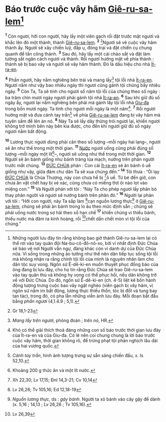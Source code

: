 # Báo trước cuộc vây hãm [Giê-ru-sa-lem]()[^1-d06b6ced-3ad8-4c8b-8e49-0c488341e815]
<sup><b>1</b></sup> Còn ngươi, hỡi con người, hãy lấy một viên gạch rồi đặt trước mặt ngươi và khắc lên đó một thành, thành [Giê-ru-sa-lem](). <sup><b>2</b></sup> [^1@-d06b6ced-3ad8-4c8b-8e49-0c488341e815]Ngươi sẽ vẽ cuộc vây hãm thành ấy. Ngươi sẽ xây chiến luỹ, đắp ụ, đóng trại và đặt chiến cụ chung quanh để tấn công thành. <sup><b>3</b></sup> Sau đó, hãy lấy một cái chảo sắt và đặt làm tường sắt ngăn cách ngươi và thành. Rồi ngươi hướng mặt về phía thành : thành sẽ bị bao vây và ngươi sẽ vây hãm thành. Đó là dấu hiệu cho nhà [Ít-ra-en]().

<sup><b>4</b></sup> Phần ngươi, hãy nằm nghiêng bên trái và mang lấy[^2-d06b6ced-3ad8-4c8b-8e49-0c488341e815] tội lỗi nhà [Ít-ra-en](). Ngươi nằm như vậy bao nhiêu ngày thì ngươi cũng gánh tội chúng bấy nhiêu ngày. <sup><b>5</b></sup> Còn Ta, Ta sẽ tính cho ngươi số năm tội lỗi của chúng theo số ngày : ba trăm chín mươi ngày ngươi phải gánh tội nhà [Ít-ra-en](). <sup><b>6</b></sup> Sau khi giữ đủ số ngày ấy, ngươi lại nằm nghiêng bên phải mà gánh lấy tội lỗi nhà [Giu-đa]() trong bốn mươi ngày. Ta tính cho ngươi mỗi ngày là một năm[^3-d06b6ced-3ad8-4c8b-8e49-0c488341e815]. <sup><b>7</b></sup> Rồi ngươi hướng mặt và đưa cánh tay trần[^4-d06b6ced-3ad8-4c8b-8e49-0c488341e815] về phía [Giê-ru-sa-lem]() đang bị vây hãm mà tuyên sấm để lên án nó. <sup><b>8</b></sup> Này Ta sẽ lấy dây thừng trói ngươi lại, khiến ngươi không trở mình bên này bên kia được, cho đến khi ngươi giữ đủ số ngày ngươi nằm bất động.

<sup><b>10</b></sup> Lương thực ngươi dùng phải cân theo số lượng –mỗi ngày hai lạng–, ngươi sẽ ăn như thế trong một thời gian. <sup><b>11</b></sup> [Nước]() ngươi uống cũng phải đúng số lượng –mỗi ngày một lít[^6-d06b6ced-3ad8-4c8b-8e49-0c488341e815]–, ngươi sẽ uống như thế trong một thời gian. <sup><b>12</b></sup> Ngươi sẽ ăn bánh giống như bánh tráng lúa mạch, nướng trên phân người trước mắt chúng. <sup><b>13</b></sup> [ĐỨC CHÚA]() phán : Con cái [Ít-ra-en]() sẽ ăn bánh ô uế giống như vậy, giữa đám chư dân Ta sẽ xua chúng đến.” <sup><b>14</b></sup> Tôi thưa : “Ôi lạy [ĐỨC CHÚA]() là Chúa Thượng, này con chưa hề bị [^2@-d06b6ced-3ad8-4c8b-8e49-0c488341e815]ô uế. Từ bé đến giờ, con chưa ăn vật chết hay bị xé xác, cũng chưa có miếng thịt ôi nào lọt vào miệng con.” <sup><b>15</b></sup> Và Người phán với tôi : “Này Ta cho phép ngươi lấy phân bò thay phân người và ngươi sẽ nướng bánh trên phân đó.” <sup><b>16</b></sup> Người lại phán với tôi : “Hỡi con người, này Ta sắp làm [^3@-d06b6ced-3ad8-4c8b-8e49-0c488341e815]cạn nguồn lương thực[^7-d06b6ced-3ad8-4c8b-8e49-0c488341e815] ở [Giê-ru-sa-lem](), chúng sẽ phải ăn bánh trong lo âu theo mức định sẵn ; chúng sẽ phải uống nước trong sợ hãi theo số hạn chế <sup><b>17</b></sup> khiến chúng vì thiếu bánh, thiếu nước mà đâm ra kinh hoàng, rồi [^4@-d06b6ced-3ad8-4c8b-8e49-0c488341e815]chết dần chết mòn vì tội lỗi của chúng.”

[^1-d06b6ced-3ad8-4c8b-8e49-0c488341e815]: Những người lưu đày tin rằng không bao giờ thành Giê-ru-sa-lem lại có thể rơi vào tay quân đội Na-bu-cô-đô-nô-xo, bởi vì nhất định Đức Chúa sẽ bảo vệ nơi Người vẫn ngự, đàng khác còn vì danh dự của Đức Chúa nữa. Vì sống trong những ảo tưởng như thế nên dân tiếp tục sống tội lỗi mà không nhận ra rằng chính tội lỗi của mình là nguyên nhân làm cho dân tộc suy vong. Ngôn sứ Ê-dê-ki-en muốn thuyết phục đồng bào của ông đang bị lưu đày, cho họ tin rằng Đức Chúa sẽ trao Giê-ru-sa-lem vào tay quân thù và không hy vọng có thể phục hồi, nếu dân không trở về với Đức Chúa. Do đó, ngôn sứ Ê-dê-ki-en (ch. 4-5) liệt kê bốn hành động tượng trưng cuộc bao vây ngặt nghèo (viên gạch bị vây hãm, vị ngôn sứ nằm im bất động, lương thực thiếu thốn, tóc bị đốt và tung bay tan tác), trong đó, có pha lẫn những viễn ảnh lưu đày. Mỗi đoạn bắt đầu bằng *phần ngươi* (4,1.4.9 ; 5,1).
[^2-d06b6ced-3ad8-4c8b-8e49-0c488341e815]: *Mang lấy trên ngươi*, phỏng đoán ; *trên nó*, HR.
[^3-d06b6ced-3ad8-4c8b-8e49-0c488341e815]: Khó có thể giải thích thoả đáng những con số báo trước thời gian lưu đày của Ít-ra-en và của Giu-đa. Có lẽ nên coi chung chung là lời báo trước cuộc vây hãm, thời gian không rõ, để trừng phạt tội phản nghịch lâu dài của hai vương quốc.
[^4-d06b6ced-3ad8-4c8b-8e49-0c488341e815]: *Cánh tay trần*, hình ảnh tượng trưng sự sẵn sàng chiến đấu, x. Is 52,10.
[^6-d06b6ced-3ad8-4c8b-8e49-0c488341e815]: Khoảng 200 g thức ăn và một lít nước.
[^7-d06b6ced-3ad8-4c8b-8e49-0c488341e815]: *Nguồn lương thực*, ds : *gậy bánh*. Người ta xỏ bánh vào cây gậy để dành (x. 5,16 ; 14,13 ; Lv 26,26 ; Tv 105,16).
[^1@-d06b6ced-3ad8-4c8b-8e49-0c488341e815]: Gr 18,1-23
[^2@-d06b6ced-3ad8-4c8b-8e49-0c488341e815]: Xh 22,30; Lv 17,15; Đnl 14,3-21; Cv 10,14
[^3@-d06b6ced-3ad8-4c8b-8e49-0c488341e815]: Lv 26,26; Tv 105,16; Ed 12,18-19
[^4@-d06b6ced-3ad8-4c8b-8e49-0c488341e815]: Lv 26,39